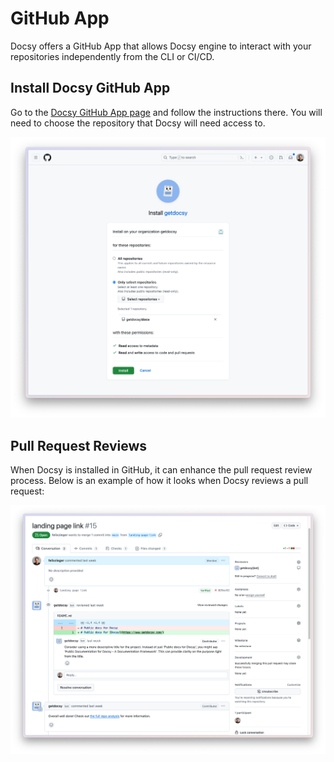 # GitHub App

Docsy offers a GitHub App that allows Docsy engine to interact with your repositories independently from the CLI or CI/CD.

## Install Docsy GitHub App

Go to the [Docsy GitHub App page](https://github.com/apps/getdocsy) and follow the instructions there. You will need to choose the repository that Docsy will need access to.

![Install GitHub App](install-github-app.png)

## Pull Request Reviews

When Docsy is installed in GitHub, it can enhance the pull request review process. Below is an example of how it looks when Docsy reviews a pull request:

![Pull Request Review Example](pull-request-reviews.png)

